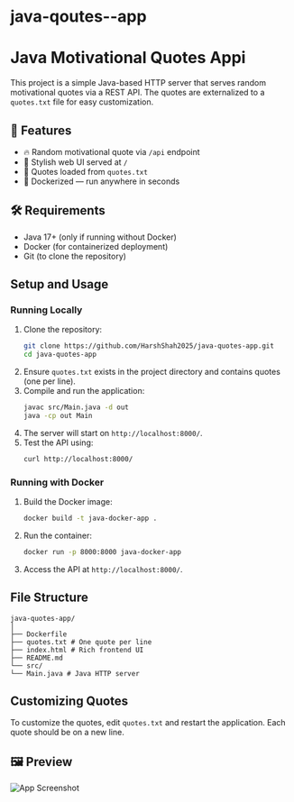 # java-qoutes--app

# Java Motivational Quotes Appi

This project is a simple Java-based HTTP server that serves random motivational quotes via a REST API. The quotes are externalized to a `quotes.txt` file for easy customization.

## 🌟 Features

- 🔥 Random motivational quote via `/api` endpoint
- 🎨 Stylish web UI served at `/`
- 📁 Quotes loaded from `quotes.txt`
- 🐳 Dockerized — run anywhere in seconds

## 🛠️ Requirements

- Java 17+ (only if running without Docker)
- Docker (for containerized deployment)
- Git (to clone the repository)


## Setup and Usage

### Running Locally
1. Clone the repository:
   ```sh
   git clone https://github.com/HarshShah2025/java-quotes-app.git
   cd java-quotes-app
   ```
2. Ensure `quotes.txt` exists in the project directory and contains quotes (one per line).
3. Compile and run the application:
   ```sh
   javac src/Main.java -d out
   java -cp out Main
   ```
4. The server will start on `http://localhost:8000/`.
5. Test the API using:
   ```sh
   curl http://localhost:8000/
   ```

### Running with Docker
1. Build the Docker image:
   ```sh
   docker build -t java-docker-app .
   ```
2. Run the container:
   ```sh
   docker run -p 8000:8000 java-docker-app
   ```
3. Access the API at `http://localhost:8000/`.

## File Structure
```
java-quotes-app/
│
├── Dockerfile
├── quotes.txt # One quote per line
├── index.html # Rich frontend UI
├── README.md
└── src/
└── Main.java # Java HTTP server
```

## Customizing Quotes
To customize the quotes, edit `quotes.txt` and restart the application. Each quote should be on a new line.

## 🖼️ Preview

![App Screenshot](screenshot.png)





